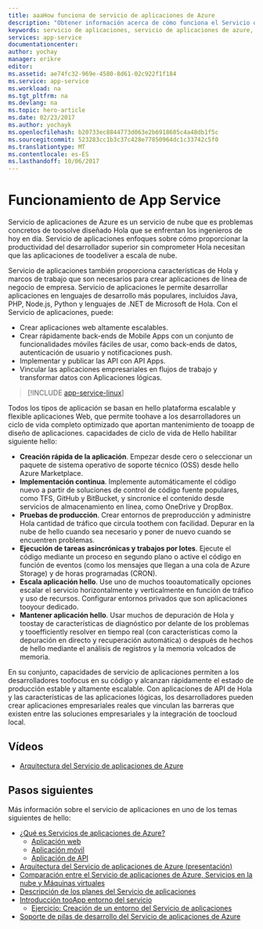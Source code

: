 ```yaml
---
title: aaaHow funciona de servicio de aplicaciones de Azure
description: "Obtener información acerca de cómo funciona el Servicio de aplicaciones"
keywords: servicio de aplicaciones, servicio de aplicaciones de azure, escala, escalable, plan del servicio de aplicaciones, costo del servicio de aplicaciones
services: app-service
documentationcenter: 
author: yochay
manager: erikre
editor: 
ms.assetid: ae74fc32-969e-4580-8d61-02c922f1f184
ms.service: app-service
ms.workload: na
ms.tgt_pltfrm: na
ms.devlang: na
ms.topic: hero-article
ms.date: 02/23/2017
ms.author: yochayk
ms.openlocfilehash: b20733ec8844773d063e2b6918605c4a48db1f5c
ms.sourcegitcommit: 523283cc1b3c37c428e77850964dc1c33742c5f0
ms.translationtype: MT
ms.contentlocale: es-ES
ms.lasthandoff: 10/06/2017
---
```

# <a name="how-app-service-works"></a>Funcionamiento de App Service
Servicio de aplicaciones de Azure es un servicio de nube que es problemas concretos de toosolve diseñado Hola que se enfrentan los ingenieros de hoy en día.
Servicio de aplicaciones enfoques sobre cómo proporcionar la productividad del desarrollador superior sin comprometer Hola necesitan que las aplicaciones de toodeliver a escala de nube. 

Servicio de aplicaciones también proporciona características de Hola y marcos de trabajo que son necesarios para crear aplicaciones de línea de negocio de empresa. Servicio de aplicaciones le permite desarrollar aplicaciones en lenguajes de desarrollo más populares, incluidos Java, PHP, Node.js, Python y lenguajes de .NET de Microsoft de Hola. Con el Servicio de aplicaciones, puede:

* Crear aplicaciones web altamente escalables.
* Crear rápidamente back-ends de Mobile Apps con un conjunto de funcionalidades móviles fáciles de usar, como back-ends de datos, autenticación de usuario y notificaciones push.
* Implementar y publicar las API con API Apps.
* Vincular las aplicaciones empresariales en flujos de trabajo y transformar datos con Aplicaciones lógicas.

> [!INCLUDE [app-service-linux](../../includes/app-service-linux.md)]
> 
> 

Todos los tipos de aplicación se basan en hello plataforma escalable y flexible aplicaciones Web, que permite toohave a los desarrolladores un ciclo de vida completo optimizado que aportan mantenimiento de tooapp de diseño de aplicaciones. capacidades de ciclo de vida de Hello habilitar siguiente hello:

* **Creación rápida de la aplicación**. Empezar desde cero o seleccionar un paquete de sistema operativo de soporte técnico (OSS) desde hello Azure Marketplace.
* **Implementación continua**. Implemente automáticamente el código nuevo a partir de soluciones de control de código fuente populares, como TFS, GitHub y BitBucket, y sincronice el contenido desde servicios de almacenamiento en línea, como OneDrive y DropBox.
* **Pruebas de producción**. Crear entornos de preproducción y administre Hola cantidad de tráfico que circula toothem con facilidad. Depurar en la nube de hello cuando sea necesario y poner de nuevo cuando se encuentren problemas.
* **Ejecución de tareas asincrónicas y trabajos por lotes**. Ejecute el código mediante un proceso en segundo plano o active el código en función de eventos (como los mensajes que llegan a una cola de Azure Storage) y de horas programadas (CRON).
* **Escala aplicación hello**. Use uno de muchos tooautomatically opciones escalar el servicio horizontalmente y verticalmente en función de tráfico y uso de recursos. Configurar entornos privados que son aplicaciones tooyour dedicado.   
* **Mantener aplicación hello**. Usar muchos de depuración de Hola y toostay de características de diagnóstico por delante de los problemas y tooefficiently resolver en tiempo real (con características como la depuración en directo y recuperación automática) o después de hechos de hello mediante el análisis de registros y la memoria volcados de memoria.

En su conjunto, capacidades de servicio de aplicaciones permiten a los desarrolladores toofocus en su código y alcanzan rápidamente el estado de producción estable y altamente escalable. Con aplicaciones de API de Hola y las características de las aplicaciones lógicas, los desarrolladores pueden crear aplicaciones empresariales reales que vinculan las barreras que existen entre las soluciones empresariales y la integración de toocloud local. 

## <a name="videos"></a>Vídeos
* [Arquitectura del Servicio de aplicaciones de Azure](https://azure.microsoft.com/documentation/videos/why-azure-web-sites-plus-architecture/)

## <a name="next-steps"></a>Pasos siguientes

Más información sobre el servicio de aplicaciones en uno de los temas siguientes de hello:

* [¿Qué es Servicios de aplicaciones de Azure?](app-service-value-prop-what-is.md)
  * [Aplicación web](../app-service-web/app-service-web-overview.md)
  * [Aplicación móvil](../app-service-mobile/app-service-mobile-value-prop.md)
  * [Aplicación de API](../app-service-api/app-service-api-apps-why-best-platform.md)
* [Arquitectura del Servicio de aplicaciones de Azure (presentación)](http://www.slideshare.net/maartenba/windows-azure-web-sites-things-they-dont-teach-kids-in-school-comunity-day-2013)
* [Comparación entre el Servicio de aplicaciones de Azure, Servicios en la nube y Máquinas virtuales](../app-service-web/choose-web-site-cloud-service-vm.md)
* [Descripción de los planes del Servicio de aplicaciones](azure-web-sites-web-hosting-plans-in-depth-overview.md)
* [Introducción tooApp entorno del servicio](../app-service-web/app-service-app-service-environment-intro.md)
  * [Ejercicio: Creación de un entorno del Servicio de aplicaciones](../app-service-web/app-service-web-how-to-create-an-app-service-environment.md)
* [Soporte de pilas de desarrollo del Servicio de aplicaciones de Azure](https://azure.microsoft.com/blog/windows-azure-websites-development-stacks-support/)



